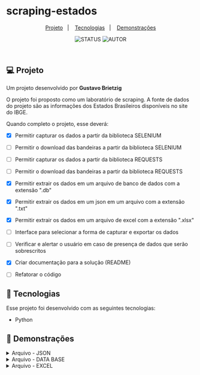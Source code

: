 # scraping-estados

<p align="center">
  <a href="#-projeto">Projeto</a>&nbsp;&nbsp;&nbsp;|&nbsp;&nbsp;&nbsp;
  <a href="#-tecnologias">Tecnologias</a>&nbsp;&nbsp;&nbsp;|&nbsp;&nbsp;&nbsp;
  <a href="#eyes-demonstrações">Demonstrações</a>
</p>


<p align="center">
  <img alt="STATUS" src="https://img.shields.io/static/v1?label=STATUS&message=EM%20DESENVOLVIMENTO&color=aa9826&labelColor=000000">
  <img alt="AUTOR" src="https://img.shields.io/static/v1?label=AUTOR&message=GBRIETZIG&color=49AA26&labelColor=000000">
</p>

<br>


## 💻 Projeto

Um projeto desenvolvido por <b>Gustavo Brietzig</b>

O projeto foi proposto como um laboratório de scraping. A fonte de dados do projeto são as informações dos Estados Brasileiros disponíveis no site do IBGE.

Quando completo o projeto, esse deverá:

- [X] Permitir capturar os dados a partir da biblioteca SELENIUM
- [ ] Permitir o download das bandeiras a partir da biblioteca SELENIUM
- [ ] Permitir capturar os dados a partir da biblioteca REQUESTS
- [ ] Permitir o download das bandeiras a partir da biblioteca REQUESTS
- [X] Permitir extrair os dados em um arquivo de banco de dados com a extensão ".db"
- [X] Permitir extrair os dados em um json em um arquivo com a extensão ".txt"
- [X] Permitir extrair os dados em um arquivo de excel com a extensão ".xlsx"
- [ ] Interface para selecionar a forma de capturar e exportar os dados
- [ ] Verificar e alertar o usuário em caso de presença de dados que serão sobrescritos
- [X] Criar documentação para a solução (README)
- [ ] Refatorar o código


## 🚀 Tecnologias

Esse projeto foi desenvolvido com as seguintes tecnologias:

- Python


## :eyes: Demonstrações

<details><summary>Arquivo - JSON</a></summary>
<p>
<div align="center"><img  width="100%" src="./files/txt.JPG"></div>
</p>
</details>

<details><summary>Arquivo - DATA BASE</a></summary>
<p>
<div align="center"><img  width="100%" src="./files/db.JPG"></div>
</p>
</details>

<details><summary>Arquivo - EXCEL</a></summary>
<p>
<div align="center"><img  width="100%" src="./files/xlsx.JPG"></div>
</p>
</details>
